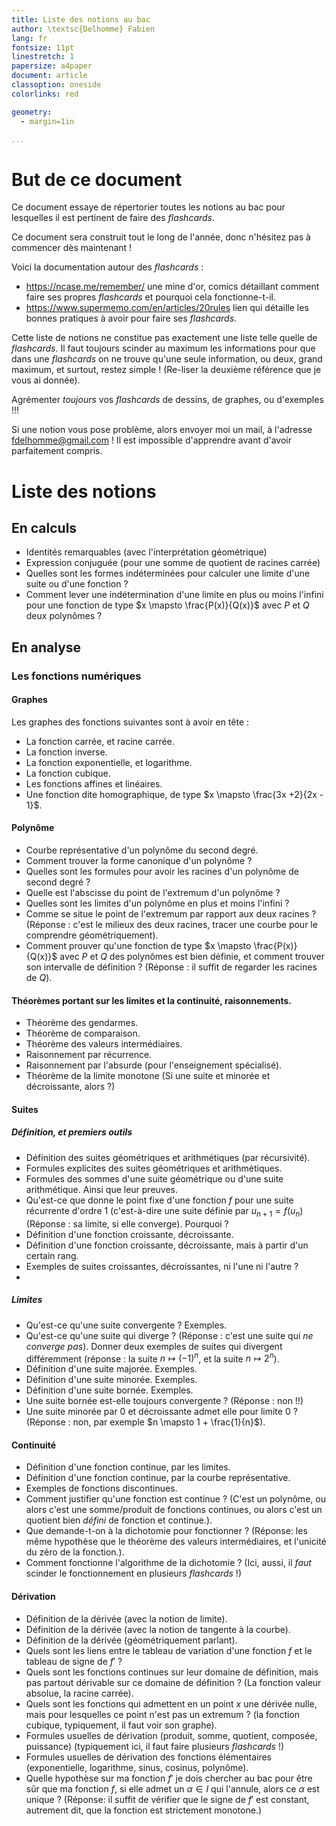 ```yaml
---
title: Liste des notions au bac
author: \textsc{Delhomme} Fabien
lang: fr
fontsize: 11pt
linestretch: 1
papersize: a4paper
document: article
classoption: oneside
colorlinks: red

geometry:
  - margin=1in

...
```


# But de ce document

Ce document essaye de répertorier toutes les notions au bac pour lesquelles il
est pertinent de faire des _flashcards_.

Ce document sera construit tout le long de l'année, donc n'hésitez pas à
commencer dès maintenant !


Voici la documentation autour des _flashcards_ :

  - <https://ncase.me/remember/> une mine d'or, comics détaillant comment faire
      ses propres _flashcards_ et pourquoi cela fonctionne-t-il.
  - <https://www.supermemo.com/en/articles/20rules> lien qui détaille les bonnes
      pratiques à avoir pour faire ses _flashcards_.

Cette liste de notions ne constitue pas exactement une liste telle quelle de
_flashcards_. Il faut toujours scinder au maximum les informations pour que
dans une _flashcards_ on ne trouve qu'une seule information, ou deux, grand
maximum, et surtout, restez simple ! (Re-liser la deuxième référence que je vous
ai donnée).

Agrémenter _toujours_ vos _flashcards_ de dessins, de graphes, ou d'exemples !!!

Si une notion vous pose problème, alors envoyer moi un mail, à l'adresse
<fdelhomme@gmail.com> ! Il est impossible d'apprendre avant d'avoir parfaitement
compris.

# Liste des notions

## En calculs

  - Identités remarquables (avec l'interprétation géométrique)
  - Expression conjuguée (pour une somme de quotient de racines carrée)
  - Quelles sont les formes indéterminées pour calculer une limite d'une suite
      ou d'une fonction ?
  - Comment lever une indétermination d'une limite en plus ou moins l'infini pour une
    fonction de type $x \mapsto \frac{P(x)}{Q(x)}$ avec $P$ et $Q$ deux
    polynômes ?


## En analyse

### Les fonctions numériques

#### Graphes

Les graphes des fonctions suivantes sont à avoir en tête :

  - La fonction carrée, et racine carrée.
  - La fonction inverse.
  - La fonction exponentielle, et logarithme.
  - La fonction cubique.
  - Les fonctions affines et linéaires.
  - Une fonction dite homographique, de type $x \mapsto \frac{3x +2}{2x - 1}$.

#### Polynôme

  - Courbe représentative d'un polynôme du second degré.
  - Comment trouver la forme canonique d'un polynôme ?
  - Quelles sont les formules pour avoir les racines d'un polynôme de second
      degré ?
  - Quelle est l'abscisse du point de l'extremum d'un polynôme ?
  - Quelles sont les limites d'un polynôme en plus et moins l'infini ?
  - Comme se situe le point de l'extremum par rapport aux deux racines ?
      (Réponse : c'est le milieux des deux racines, tracer une courbe pour le
      comprendre géométriquement).
  - Comment prouver qu'une fonction de type $x \mapsto \frac{P(x)}{Q(x)}$ avec
      $P$ et $Q$ des polynômes est bien définie, et comment trouver son
      intervalle de définition ? (Réponse : il suffit de regarder les racines de
      $Q$).

#### Théorèmes portant sur les limites et la continuité, raisonnements.

  - Théorème des gendarmes.
  - Théorème de comparaison.
  - Théorème des valeurs intermédiaires.
  - Raisonnement par récurrence.
  - Raisonnement par l'absurde (pour l'enseignement spécialisé).
  - Théorème de la limite monotone (Si une suite et minorée et décroissante,
      alors ?)

#### Suites

##### Définition, et premiers outils 

  - Définition des suites géométriques et arithmétiques (par récursivité).
  - Formules explicites des suites géométriques et arithmétiques.
  - Formules des sommes d'une suite géométrique ou d'une suite arithmétique.
      Ainsi que leur preuves.
  - Qu'est-ce que donne le point fixe d'une fonction $f$ pour une suite
      récurrente d'ordre 1 (c'est-à-dire une suite définie par $u_{n+1} =
      f(u_n)$ (Réponse : sa limite, si elle converge). Pourquoi ?
  - Définition d'une fonction croissante, décroissante. 
  - Définition d'une fonction croissante, décroissante, mais à partir d'un
      certain rang.
  - Exemples de suites croissantes, décroissantes, ni l'une ni l'autre ?
  - 

##### Limites 

  - Qu'est-ce qu'une suite convergente ? Exemples.
  - Qu'est-ce qu'une suite qui diverge ? (Réponse : c'est une suite qui _ne
      converge pas_). Donner deux exemples de suites qui divergent différemment
      (réponse : la suite $n \mapsto (-1)^n$, et la suite $n \mapsto 2^n$).
  - Définition d'une suite majorée. Exemples.
  - Définition d'une suite minorée. Exemples.
  - Définition d'une suite bornée. Exemples.
  - Une suite bornée est-elle toujours convergente ? (Réponse : non !!)
  - Une suite minorée par $0$ et décroissante admet elle pour limite $0$ ?
      (Réponse : non, par exemple $n \mapsto 1 + \frac{1}{n}$).

#### Continuité

  - Définition d'une fonction continue, par les limites.
  - Définition d'une fonction continue, par la courbe représentative.
  - Exemples de fonctions discontinues.
  - Comment justifier qu'une fonction est continue ? (C'est un polynôme, ou alors
      c'est une somme/produit de fonctions continues, ou alors c'est un quotient
      bien _défini_ de fonction et continue.).
  - Que demande-t-on à la dichotomie pour fonctionner ? (Réponse: les même
      hypothèse que le théorème des valeurs intermédiaires, et l'unicité du zéro
      de la fonction.).
  - Comment fonctionne l'algorithme de la dichotomie ? (Ici, aussi, il _faut_
      scinder le fonctionnement en plusieurs _flashcards_ !)

#### Dérivation

  - Définition de la dérivée (avec la notion de limite).
  - Définition de la dérivée (avec la notion de tangente à la courbe).
  - Définition de la dérivée (géométriquement parlant).
  - Quels sont les liens entre le tableau de variation d'une fonction $f$ et le
      tableau de signe de $f'$ ?
  - Quels sont les fonctions continues sur leur domaine de définition, mais pas
      partout dérivable sur ce domaine de définition ? (La fonction valeur
      absolue, la racine carrée).
  - Quels sont les fonctions qui admettent en un point $x$ une dérivée nulle,
      mais pour lesquelles ce point n'est pas un extremum ? (la fonction cubique,
      typiquement, il faut voir son graphe).
  - Formules usuelles de dérivation (produit, somme, quotient, composée,
      puissance) (typiquement ici, il faut faire plusieurs _flashcards_ !)
  - Formules usuelles de dérivation des fonctions élémentaires (exponentielle,
      logarithme, sinus, cosinus, polynôme).
  - Quelle hypothèse sur ma fonction $f'$ je dois chercher au bac pour être sûr
      que ma fonction $f$, si elle admet un $\alpha \in I$ qui l'annule, alors
      ce $\alpha$ est unique ? (Réponse: il suffit de vérifier que le signe de
      $f'$ est constant, autrement dit, que la fonction est strictement monotone.)


